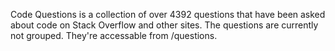 Code Questions is a collection of over 4392 questions that have been asked about code on Stack Overflow and other sites. The questions are currently not grouped. They're accessable from /questions.

